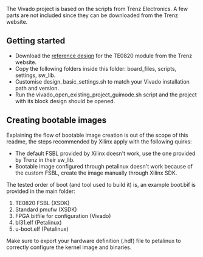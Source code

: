 The Vivado project is based on the scripts from Trenz Electronics.
A few parts are not included since they can be downloaded from the Trenz website.

## Getting started
* Download the [reference design](https://shop.trenz-electronic.de/en/Download/?path=Trenz_Electronic/Modules_and_Module_Carriers/4x5/TE0820/Reference_Design/2018.3/test_board) for the TE0820 module from the Trenz website.
* Copy the following folders inside this folder: board\_files, scripts, settings, sw\_lib.
* Customise design\_basic\_settings.sh to match your Vivado installation path and version.
* Run the vivado\_open\_existing\_project\_guimode.sh script and the project with its block design should be opened.

## Creating bootable images
Explaining the flow of bootable image creation is out of the scope of this readme, the steps recommended by Xilinx apply with the following quirks:

* The default FSBL provided by Xilinx doesn't work, use the one provided by Trenz in their sw\_lib.
* Bootable image configured through petalinux doesn't work because of the custom FSBL, create the image manually through Xilinx SDK.

The tested order of boot (and tool used to build it) is, an example boot.bif is provided in the main folder:
1. TE0820 FSBL (XSDK)
2. Standard pmufw (XSDK)
3. FPGA bitfile for configuration (Vivado)
4. bl31.elf (Petalinux)
5. u-boot.elf (Petalinux)

Make sure to export your hardware definition (.hdf) file to petalinux to correctly configure the kernel image and binaries.
